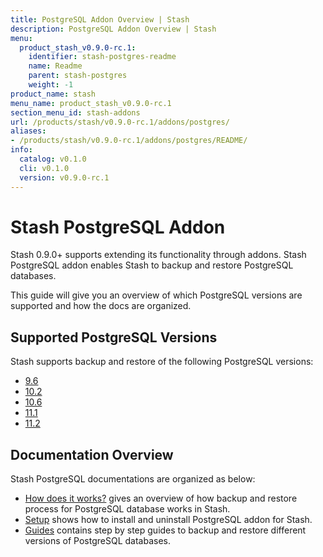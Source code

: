 ```yaml
---
title: PostgreSQL Addon Overview | Stash
description: PostgreSQL Addon Overview | Stash
menu:
  product_stash_v0.9.0-rc.1:
    identifier: stash-postgres-readme
    name: Readme
    parent: stash-postgres
    weight: -1
product_name: stash
menu_name: product_stash_v0.9.0-rc.1
section_menu_id: stash-addons
url: /products/stash/v0.9.0-rc.1/addons/postgres/
aliases:
- /products/stash/v0.9.0-rc.1/addons/postgres/README/
info:
  catalog: v0.1.0
  cli: v0.1.0
  version: v0.9.0-rc.1
---
```


# Stash PostgreSQL Addon

Stash 0.9.0+ supports extending its functionality through addons. Stash PostgreSQL addon enables Stash to backup and restore PostgreSQL databases.

This guide will give you an overview of which PostgreSQL versions are supported and how the docs are organized.

## Supported PostgreSQL Versions

Stash supports backup and restore of the following PostgreSQL versions:

- [9.6](/products/stash/v0.9.0-rc.1/addons/postgres/guides/9.6/standalone)
- [10.2](/products/stash/v0.9.0-rc.1/addons/postgres/guides/10.2/standalone)
- [10.6](/products/stash/v0.9.0-rc.1/addons/postgres/guides/10.6/standalone)
- [11.1](/products/stash/v0.9.0-rc.1/addons/postgres/guides/11.1/standalone)
- [11.2](/products/stash/v0.9.0-rc.1/addons/postgres/guides/11.2/standalone)

## Documentation Overview

Stash PostgreSQL documentations are organized as below:

- [How does it works?](/products/stash/v0.9.0-rc.1/addons/postgres/overview) gives an overview of how backup and restore process for PostgreSQL database works in Stash.
- [Setup](/products/stash/v0.9.0-rc.1/addons/postgres/setup/install) shows how to install and uninstall PostgreSQL addon for Stash.
- [Guides](/products/stash/v0.9.0-rc.1/addons/postgres/guides/11.2/standalone) contains step by step guides to backup and restore different versions of PostgreSQL databases.
